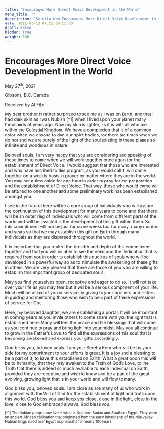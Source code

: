 ```yaml
---
title: "Encourages More Direct Voice Development in the World"
menu_title: ""
description: "Seretta Kem Encourages More Direct Voice Development in the World"
date: 2021-06-11 07:21:03+11:00
draft: False
hidden: True
weight: 386
---
```

# Encourages More Direct Voice Development in the World

May 27<sup>th</sup>, 2021

Gibsons, B.C. Canada

Received by Al Fike

My dear brother is rather surprised to see me as I was on Earth, and that I had dark skin as I was Nubian [^1] when I lived upon your planet many thousands of years ago. Now my skin is lighter, as it is with all who are within the Celestial Kingdom. We have a complexion that is of a common color when we choose to don our spirit bodies, for there are times when we do not and we are purely of the light of the soul existing in these planes so infinite and wondrous in nature. 

Beloved souls, I am very happy that you are considering and speaking of these times to come when we will work together once again for the establishment of Direct Voice. I would suggest that those who are interested and who have ascribed to this program, as you would call it, will come together on a weekly basis in prayer no matter where they are in the world. You may set a time aside for one hour in order to pray for the preparation and the establishment of Direct Voice. That way, those who would come will be attuned to one another and some preliminary work has been established amongst you.

I see in the future there will be a core group of individuals who will assure the continuation of this development for many years to come and that there will be an outer ring of individuals who will come from different parts of the world and will be assisted in the development of this gift within them. So this commitment will not be just for some weeks but for many, many months and years so that we may establish this gift on Earth through many individuals as they are dispersed throughout the world. 

It is important that you realize the breadth and depth of this commitment together and that you will be able to see the need and the dedication that is required from you in order to establish this nucleus of souls who will be developed in a powerful way so as to stimulate the awakening of these gifts in others. We are very pleased that there are those of you who are willing to establish this important group of dedicated souls. 

May you find yourselves open, receptive and eager to do so. It will not take over your life as you may fear but it will be a serious component of your life. Much will be asked of you in service, in giving to your brothers and sisters, in guiding and mentoring those who wish to be a part of these expressions of service for God. 

Here, my beloved daughter, we are establishing a portal. It will be important in coming years as you invite others to come share with you the light that is established here. Many will feel the peace and the blessings that will come as you continue to pray and bring light into your midst. May you all continue to grow in the Father’s Love, to find all the expressions of this soul that is becoming awakened and express your gifts accordingly. 

God bless you, beloved souls. I am your Seretta Kem who will be by your side for my commitment to your efforts is great. It is a joy and a blessing to be a part of it, to have this established on Earth. What a great boon this will be to humanity, that they may awaken to the Truth of God’s Love, to the Truth that there is indeed so much available to each individual on Earth, provided they are receptive and wish to know and be a part of the great evolving, growing light that is in your world and will flow to many. 

God bless you, beloved souls. I am close as are many of us who work in alignment with the Will of God for the establishment of light and truth upon this world. God bless you and keep you close, close in the light, close in the love, close to God embraced always. God bless you.
<small>

[^1] The Nubian people now live in what is Northern Sudan and Southern Eqypt. They were an ancient African civilisation that originated from the early inhabitants of the Nile valley. Nubian kings ruled over Egypt as pharoahs for nearly 100 years.